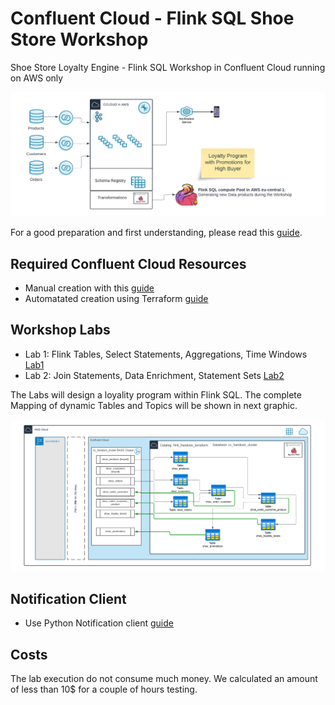 # Confluent Cloud - Flink SQL Shoe Store Workshop
Shoe Store Loyalty Engine - Flink SQL Workshop in Confluent Cloud running on AWS only

![image](terraform/img/Flink_Hands-on_Workshop_Complete.png)

For a good preparation and first understanding, please read this [guide](https://www.confluent.io/blog/getting-started-with-apache-flink-sql/).

## Required Confluent Cloud Resources 
  * Manual creation with this [guide](prereq.md)
  * Automatated creation using Terraform  [guide](terraform/README.md)

## Workshop Labs
  *  Lab 1: Flink Tables, Select Statements, Aggregations, Time Windows [Lab1](lab1.md)
  *  Lab 2: Join Statements, Data Enrichment, Statement Sets  [Lab2](lab2.md)

The Labs will design a loyality program within Flink SQL. The complete Mapping of dynamic Tables and Topics will be shown in next graphic.

![image](terraform/img/flink_sql_diagram.png)

## Notification Client 
  * Use Python Notification client [guide](notification_client.md)

## Costs
The lab execution do not consume much money. We calculated an amount of less than 10$ for a couple of hours testing.

